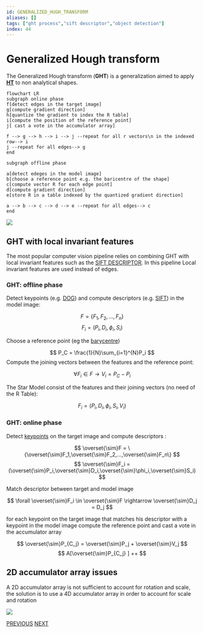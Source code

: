 ```yaml
---
id: GENERALIZED_HUGH_TRANSFORM
aliases: []
tags: ["ght process","sift descriptor","object detection"]
index: 44
---
```


# Generalized Hough transform

The Generalized Hough transform (**GHT**) is a generalization aimed to apply **[HT](computer_vision/HOUGH_TRANSFORM.md)** to non analytical shapes.

```mermaid
flowchart LR
subgraph online phase
f[detect edges in the target image]
g[compute gradient direction]
h[quantize the gradient to index the R table]
i[compute the position of the reference point]
j[ cast a vote in the accumulator array]

f --> g --> h --> i --> j --repeat for all r vectors\n in the indexed row--> i
j --repeat for all edges--> g
end

subgraph offline phase

a[detect edeges in the model image]
b[choose a reference point e.g. the baricentre of the shape]
c[compute vector R for each edge point]
d[compute gradient direction]
e[store R in a table indexed by the quantized gradient direction]

a --> b --> c --> d --> e --repeat for all edges--> c
end
```

![](computer_vision/Pasted_image_20240427172424.png)

## GHT with local invariant features

The most popular computer vision pipeline relies on combining GHT with local invariant features such as the [SIFT DESCRIPTOR](computer_vision/SIFT_DESCRIPTOR.md). In this pipeline Local invariant features are used instead of edges.

### GHT: offline phase

Detect keypoints (e.g. [DOG](DOG_DETECTOR.md)) and compute descriptors (e.g. [SIFT](computer_vision/SIFT_DESCRIPTOR.md)) in the model image:

$$
F = \{F_1,F_2,...,F_n\}
$$
$$
F_i = (P_i,D_i,\phi_i,S_i)
$$

Choose a reference point (eg the [barycentre](BLOB_ANALYSIS.md#BARYCENTRE))

$$
P_C = \frac{1}{N}\sum_{i=1}^{N}P_i
$$
Compute the joining vectors between the features and the reference point:

$$
\forall F_i \in F \rightarrow V_i= P_C -P_i
$$

The Star Model consist of the features and their joining vectors (no need of the R Table):

$$
F_i = (P_i,D_i,\phi_i,S_i,V_i)
$$

### GHT: online phase

Detect [keypoints](FINDING_CORRESPONDENCES.md#KEYPOINTS) on the target image and compute descriptors :

$$
\overset{\sim}F = \{\overset{\sim}F_1,\overset{\sim}F_2,...,\overset{\sim}F_n\}
$$
$$
\overset{\sim}F_i = (\overset{\sim}P_i,\overset{\sim}D_i,\overset{\sim}\phi_i,\overset{\sim}S_i)
$$

Match descriptor between target and model image

$$
\forall \overset{\sim}F_i \in \overset{\sim}F \rightarrow \overset{\sim}D_j = D_j
$$

for each keypoint on the target image that matches his descriptor with a keypoint in the model image compute the reference point and cast a vote in the accumulator array

$$
\overset{\sim}P_{C_j} = \overset{\sim}P_j + \overset{\sim}V_j
$$
$$
A[\overset{\sim}P_{C_j} ] ++
$$
## 2D accumulator array issues

A 2D accumulator array is not sufficient to account for rotation and scale, the solution is to use a 4D accumulator array in order to account for scale and rotation

![](computer_vision/Pasted_image_20240428143913.png)

[PREVIOUS](pages/object_detection/HOUGH_TRANSFORM.md) [NEXT](computer_vision/pages/object_detection/OBJECT_DETECTION_PIPELINE.md)
